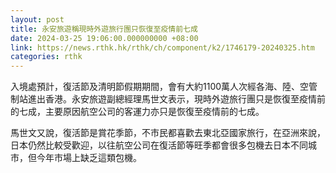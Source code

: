 ```yaml
---
layout: post
title: 永安旅遊稱現時外遊旅行團只恢復至疫情前七成
date: 2024-03-25 19:06:00.000000000 +08:00
link: https://news.rthk.hk/rthk/ch/component/k2/1746179-20240325.htm
categories: rthk
---
```


入境處預計，復活節及清明節假期期間，會有大約1100萬人次經各海、陸、空管制站進出香港。永安旅遊副總經理馬世文表示，現時外遊旅行團只是恢復至疫情前的七成，主要原因航空公司的客運力亦只是恢復至疫情前的七成。

馬世文又說，復活節是賞花季節，不市民都喜歡去東北亞國家旅行，在亞洲來說，日本仍然比較受歡迎，以往航空公司在復活節等旺季都會很多包機去日本不同城市，但今年市場上缺乏這類包機。
